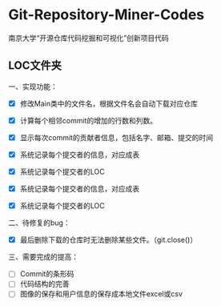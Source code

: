 # Git-Repository-Miner-Codes
南京大学“开源仓库代码挖掘和可视化”创新项目代码

## LOC文件夹

一、实现功能：

- [x] 修改Main类中的文件名，根据文件名会自动下载对应仓库
- [x] 计算每个相邻commit的增加的行数和列数。
- [x] 显示每次commit的贡献者信息，包括名字、邮箱、提交的时间
- [x] 系统记录每个提交者的信息，对应成表
- [x] 系统记录每个提交者的LOC

- [x] 系统记录每个提交者的信息，对应成表

- [x] 系统记录每个提交者的LOC


二、待修复的bug：

- [x] 最后删除下载的仓库时无法删除某些文件。（git.close()）



三、需要完成的提高：

- [ ] Commit的条形码
- [ ] 代码结构的完善
- [ ] 图像的保存和用户信息的保存成本地文件excel或csv